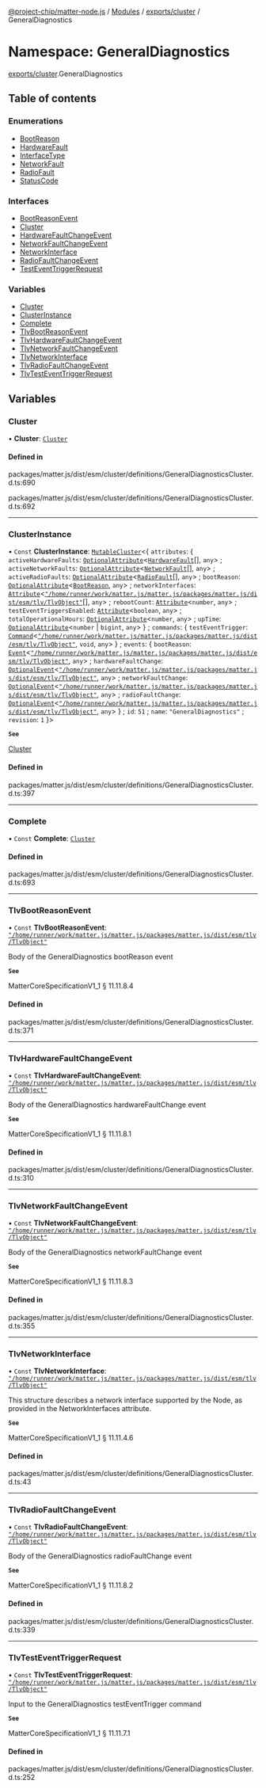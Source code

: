 [@project-chip/matter-node.js](../README.md) / [Modules](../modules.md) / [exports/cluster](exports_cluster.md) / GeneralDiagnostics

# Namespace: GeneralDiagnostics

[exports/cluster](exports_cluster.md).GeneralDiagnostics

## Table of contents

### Enumerations

- [BootReason](../enums/exports_cluster.GeneralDiagnostics.BootReason.md)
- [HardwareFault](../enums/exports_cluster.GeneralDiagnostics.HardwareFault.md)
- [InterfaceType](../enums/exports_cluster.GeneralDiagnostics.InterfaceType.md)
- [NetworkFault](../enums/exports_cluster.GeneralDiagnostics.NetworkFault.md)
- [RadioFault](../enums/exports_cluster.GeneralDiagnostics.RadioFault.md)
- [StatusCode](../enums/exports_cluster.GeneralDiagnostics.StatusCode.md)

### Interfaces

- [BootReasonEvent](../interfaces/exports_cluster.GeneralDiagnostics.BootReasonEvent.md)
- [Cluster](../interfaces/exports_cluster.GeneralDiagnostics.Cluster.md)
- [HardwareFaultChangeEvent](../interfaces/exports_cluster.GeneralDiagnostics.HardwareFaultChangeEvent.md)
- [NetworkFaultChangeEvent](../interfaces/exports_cluster.GeneralDiagnostics.NetworkFaultChangeEvent.md)
- [NetworkInterface](../interfaces/exports_cluster.GeneralDiagnostics.NetworkInterface.md)
- [RadioFaultChangeEvent](../interfaces/exports_cluster.GeneralDiagnostics.RadioFaultChangeEvent.md)
- [TestEventTriggerRequest](../interfaces/exports_cluster.GeneralDiagnostics.TestEventTriggerRequest.md)

### Variables

- [Cluster](exports_cluster.GeneralDiagnostics.md#cluster)
- [ClusterInstance](exports_cluster.GeneralDiagnostics.md#clusterinstance)
- [Complete](exports_cluster.GeneralDiagnostics.md#complete)
- [TlvBootReasonEvent](exports_cluster.GeneralDiagnostics.md#tlvbootreasonevent)
- [TlvHardwareFaultChangeEvent](exports_cluster.GeneralDiagnostics.md#tlvhardwarefaultchangeevent)
- [TlvNetworkFaultChangeEvent](exports_cluster.GeneralDiagnostics.md#tlvnetworkfaultchangeevent)
- [TlvNetworkInterface](exports_cluster.GeneralDiagnostics.md#tlvnetworkinterface)
- [TlvRadioFaultChangeEvent](exports_cluster.GeneralDiagnostics.md#tlvradiofaultchangeevent)
- [TlvTestEventTriggerRequest](exports_cluster.GeneralDiagnostics.md#tlvtesteventtriggerrequest)

## Variables

### Cluster

• **Cluster**: [`Cluster`](../interfaces/exports_cluster.GeneralDiagnostics.Cluster.md)

#### Defined in

packages/matter.js/dist/esm/cluster/definitions/GeneralDiagnosticsCluster.d.ts:690

packages/matter.js/dist/esm/cluster/definitions/GeneralDiagnosticsCluster.d.ts:692

___

### ClusterInstance

• `Const` **ClusterInstance**: [`MutableCluster`](../interfaces/exports_cluster.MutableCluster-1.md)\<\{ `attributes`: \{ `activeHardwareFaults`: [`OptionalAttribute`](../interfaces/exports_cluster.OptionalAttribute.md)\<[`HardwareFault`](../enums/exports_cluster.GeneralDiagnostics.HardwareFault.md)[], `any`\> ; `activeNetworkFaults`: [`OptionalAttribute`](../interfaces/exports_cluster.OptionalAttribute.md)\<[`NetworkFault`](../enums/exports_cluster.GeneralDiagnostics.NetworkFault.md)[], `any`\> ; `activeRadioFaults`: [`OptionalAttribute`](../interfaces/exports_cluster.OptionalAttribute.md)\<[`RadioFault`](../enums/exports_cluster.GeneralDiagnostics.RadioFault.md)[], `any`\> ; `bootReason`: [`OptionalAttribute`](../interfaces/exports_cluster.OptionalAttribute.md)\<[`BootReason`](../enums/exports_cluster.GeneralDiagnostics.BootReason.md), `any`\> ; `networkInterfaces`: [`Attribute`](../interfaces/exports_cluster.Attribute.md)\<[`"/home/runner/work/matter.js/matter.js/packages/matter.js/dist/esm/tlv/TlvObject"`](exports_session._internal_.__home_runner_work_matter_js_matter_js_packages_matter_js_dist_esm_tlv_TlvObject_.md)[], `any`\> ; `rebootCount`: [`Attribute`](../interfaces/exports_cluster.Attribute.md)\<`number`, `any`\> ; `testEventTriggersEnabled`: [`Attribute`](../interfaces/exports_cluster.Attribute.md)\<`boolean`, `any`\> ; `totalOperationalHours`: [`OptionalAttribute`](../interfaces/exports_cluster.OptionalAttribute.md)\<`number`, `any`\> ; `upTime`: [`OptionalAttribute`](../interfaces/exports_cluster.OptionalAttribute.md)\<`number` \| `bigint`, `any`\>  } ; `commands`: \{ `testEventTrigger`: [`Command`](../interfaces/exports_cluster.Command.md)\<[`"/home/runner/work/matter.js/matter.js/packages/matter.js/dist/esm/tlv/TlvObject"`](exports_session._internal_.__home_runner_work_matter_js_matter_js_packages_matter_js_dist_esm_tlv_TlvObject_.md), `void`, `any`\>  } ; `events`: \{ `bootReason`: [`Event`](../interfaces/exports_cluster.Event.md)\<[`"/home/runner/work/matter.js/matter.js/packages/matter.js/dist/esm/tlv/TlvObject"`](exports_session._internal_.__home_runner_work_matter_js_matter_js_packages_matter_js_dist_esm_tlv_TlvObject_.md), `any`\> ; `hardwareFaultChange`: [`OptionalEvent`](../interfaces/exports_cluster.OptionalEvent.md)\<[`"/home/runner/work/matter.js/matter.js/packages/matter.js/dist/esm/tlv/TlvObject"`](exports_session._internal_.__home_runner_work_matter_js_matter_js_packages_matter_js_dist_esm_tlv_TlvObject_.md), `any`\> ; `networkFaultChange`: [`OptionalEvent`](../interfaces/exports_cluster.OptionalEvent.md)\<[`"/home/runner/work/matter.js/matter.js/packages/matter.js/dist/esm/tlv/TlvObject"`](exports_session._internal_.__home_runner_work_matter_js_matter_js_packages_matter_js_dist_esm_tlv_TlvObject_.md), `any`\> ; `radioFaultChange`: [`OptionalEvent`](../interfaces/exports_cluster.OptionalEvent.md)\<[`"/home/runner/work/matter.js/matter.js/packages/matter.js/dist/esm/tlv/TlvObject"`](exports_session._internal_.__home_runner_work_matter_js_matter_js_packages_matter_js_dist_esm_tlv_TlvObject_.md), `any`\>  } ; `id`: ``51`` ; `name`: ``"GeneralDiagnostics"`` ; `revision`: ``1``  }\>

**`See`**

[Cluster](exports_cluster.GeneralDiagnostics.md#cluster)

#### Defined in

packages/matter.js/dist/esm/cluster/definitions/GeneralDiagnosticsCluster.d.ts:397

___

### Complete

• `Const` **Complete**: [`Cluster`](../interfaces/exports_cluster.GeneralDiagnostics.Cluster.md)

#### Defined in

packages/matter.js/dist/esm/cluster/definitions/GeneralDiagnosticsCluster.d.ts:693

___

### TlvBootReasonEvent

• `Const` **TlvBootReasonEvent**: [`"/home/runner/work/matter.js/matter.js/packages/matter.js/dist/esm/tlv/TlvObject"`](exports_session._internal_.__home_runner_work_matter_js_matter_js_packages_matter_js_dist_esm_tlv_TlvObject_.md)

Body of the GeneralDiagnostics bootReason event

**`See`**

MatterCoreSpecificationV1_1 § 11.11.8.4

#### Defined in

packages/matter.js/dist/esm/cluster/definitions/GeneralDiagnosticsCluster.d.ts:371

___

### TlvHardwareFaultChangeEvent

• `Const` **TlvHardwareFaultChangeEvent**: [`"/home/runner/work/matter.js/matter.js/packages/matter.js/dist/esm/tlv/TlvObject"`](exports_session._internal_.__home_runner_work_matter_js_matter_js_packages_matter_js_dist_esm_tlv_TlvObject_.md)

Body of the GeneralDiagnostics hardwareFaultChange event

**`See`**

MatterCoreSpecificationV1_1 § 11.11.8.1

#### Defined in

packages/matter.js/dist/esm/cluster/definitions/GeneralDiagnosticsCluster.d.ts:310

___

### TlvNetworkFaultChangeEvent

• `Const` **TlvNetworkFaultChangeEvent**: [`"/home/runner/work/matter.js/matter.js/packages/matter.js/dist/esm/tlv/TlvObject"`](exports_session._internal_.__home_runner_work_matter_js_matter_js_packages_matter_js_dist_esm_tlv_TlvObject_.md)

Body of the GeneralDiagnostics networkFaultChange event

**`See`**

MatterCoreSpecificationV1_1 § 11.11.8.3

#### Defined in

packages/matter.js/dist/esm/cluster/definitions/GeneralDiagnosticsCluster.d.ts:355

___

### TlvNetworkInterface

• `Const` **TlvNetworkInterface**: [`"/home/runner/work/matter.js/matter.js/packages/matter.js/dist/esm/tlv/TlvObject"`](exports_session._internal_.__home_runner_work_matter_js_matter_js_packages_matter_js_dist_esm_tlv_TlvObject_.md)

This structure describes a network interface supported by the Node, as provided in the NetworkInterfaces
attribute.

**`See`**

MatterCoreSpecificationV1_1 § 11.11.4.6

#### Defined in

packages/matter.js/dist/esm/cluster/definitions/GeneralDiagnosticsCluster.d.ts:43

___

### TlvRadioFaultChangeEvent

• `Const` **TlvRadioFaultChangeEvent**: [`"/home/runner/work/matter.js/matter.js/packages/matter.js/dist/esm/tlv/TlvObject"`](exports_session._internal_.__home_runner_work_matter_js_matter_js_packages_matter_js_dist_esm_tlv_TlvObject_.md)

Body of the GeneralDiagnostics radioFaultChange event

**`See`**

MatterCoreSpecificationV1_1 § 11.11.8.2

#### Defined in

packages/matter.js/dist/esm/cluster/definitions/GeneralDiagnosticsCluster.d.ts:339

___

### TlvTestEventTriggerRequest

• `Const` **TlvTestEventTriggerRequest**: [`"/home/runner/work/matter.js/matter.js/packages/matter.js/dist/esm/tlv/TlvObject"`](exports_session._internal_.__home_runner_work_matter_js_matter_js_packages_matter_js_dist_esm_tlv_TlvObject_.md)

Input to the GeneralDiagnostics testEventTrigger command

**`See`**

MatterCoreSpecificationV1_1 § 11.11.7.1

#### Defined in

packages/matter.js/dist/esm/cluster/definitions/GeneralDiagnosticsCluster.d.ts:252
